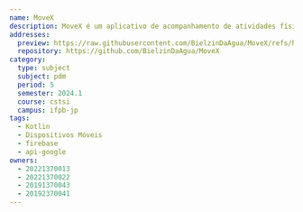 ```yaml
---
name: MoveX
description: MoveX é um aplicativo de acompanhamento de atividades físicas, metas e gráficos para ajudar usuários a adotarem e manterem uma rotina saudável.
addresses:
  preview: https://raw.githubusercontent.com/BielzinDaAgua/MoveX/refs/heads/master/app/src/main/res/drawable/movex_png.png
  repository: https://github.com/BielzinDaAgua/MoveX
category:
  type: subject
  subject: pdm
  period: 5
  semester: 2024.1
  course: cstsi
  campus: ifpb-jp
tags:
  - Kotlin
  - Dispositivos Móveis
  - firebase
  - api-google
owners:
  - 20221370013
  - 20221370022
  - 20191370043
  - 20192370041
---
```

